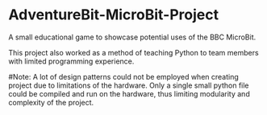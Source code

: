 # AdventureBit-MicroBit-Project

A small educational game to showcase potential uses of the BBC MicroBit.

This project also worked as a method of teaching Python to team members with limited programming experience.

#Note:
A lot of design patterns could not be employed when creating project due to limitations of the hardware. Only a single small python file could be compiled and run on the hardware, thus limiting modularity and complexity of the project.
